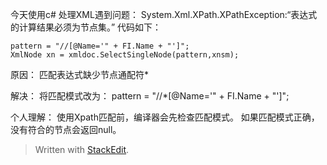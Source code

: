 今天使用c# 处理XML遇到问题：
System.Xml.XPath.XPathException:“表达式的计算结果必须为节点集。”
代码如下：

    pattern = "//[@Name='" + FI.Name + "']";
    XmlNode xn = xmldoc.SelectSingleNode(pattern,xnsm);

原因：
	匹配表达式缺少节点通配符*

解决：
	将匹配模式改为：
 pattern = "//*[@Name='" + FI.Name + "']";

个人理解：
	使用Xpath匹配前，编译器会先检查匹配模式。
	如果匹配模式正确，没有符合的节点会返回null。


> Written with [StackEdit](https://stackedit.io/).
<!--stackedit_data:
eyJwcm9wZXJ0aWVzIjoiZXh0ZW5zaW9uczogLm1kXG4iLCJoaX
N0b3J5IjpbLTU2NDgwNjAzMSwtMTk2MDEwMTI4N119
-->